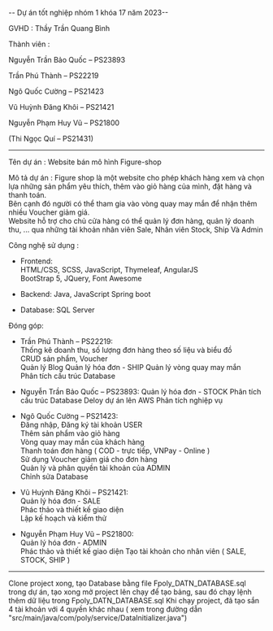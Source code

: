 -- Dự án tốt nghiệp nhóm 1 khóa 17 năm 2023--

GVHD : Thầy Trần Quang Bình

Thành viên :

Nguyễn Trần Bảo Quốc – PS23893

Trần Phú Thành – PS22219

Ngô Quốc Cường – PS21423

Vũ Huỳnh Đăng Khôi – PS21421

Nguyễn Phạm Huy Vũ – PS21800

(Thi Ngọc Quí – PS21431)

----------------------------------------------------------------

Tên dự án : Website bán mô hình Figure-shop

Mô tả dự án : Figure shop là một website cho phép khách hàng xem và chọn lựa những sản phẩm yêu thích, thêm vào giỏ hàng của mình, đặt hàng và thanh toán.  
Bên cạnh đó người có thể tham gia vào vòng quay may mắn để nhận thêm nhiều Voucher giảm giá.  
  Website hỗ trợ cho chủ cửa hàng có thể quản lý đơn hàng, quản lý doanh thu, ... qua những tài khoản nhân viên Sale, Nhân viên Stock, Ship Và Admin

Công nghệ sử dụng :  
- Frontend:  
 HTML/CSS, SCSS, JavaScript, Thymeleaf, AngularJS  
 BootStrap 5, JQuery, Font Awesome

- Backend:
 Java, JavaScript
 Spring boot

- Database:
 SQL Server
  
Đóng góp:  
  
- Trần Phú Thành – PS22219:  
 Thống kê doanh thu, số lượng đơn hàng theo số liệu và biểu đồ  
 CRUD sản phẩm, Voucher  
 Quản lý Blog
 Quản lý hóa đơn - SHIP
 Quản lý vòng quay may mắn  
 Phân tích cấu trúc Database  
  
- Nguyễn Trần Bảo Quốc – PS23893:
 Quản lý hóa đơn - STOCK
 Phân tích cấu trúc Database
 Deloy dự án lên AWS
 Phân tích nghiệp vụ

- Ngô Quốc Cường – PS21423:  
 Đăng nhập, Đăng ký tài khoản USER  
 Thêm sản phẩm vào giỏ hàng  
 Vòng quay may mắn của khách hàng  
 Thanh toán đơn hàng ( COD - trực tiếp, VNPay - Online )  
 Sử dụng Voucher giảm giá cho đơn hàng  
 Quản lý và phân quyền tài khoản của ADMIN  
 Chỉnh sửa Database  

- Vũ Huỳnh Đăng Khôi – PS21421:  
 Quản lý hóa đơn - SALE  
 Phác thảo và thiết kế giao diện  
 Lập kế hoạch và kiểm thử  

- Nguyễn Phạm Huy Vũ – PS21800:  
 Quản lý hóa đơn - ADMIN  
 Phác thảo và thiết kế giao diện
 Tạo tài khoản cho nhân viên ( SALE, STOCK, SHIP )

----------------------------------------------------------------

Clone project xong, tạo Database bằng file Fpoly_DATN_DATABASE.sql trong dự án, tạo xong mở project lên chạy để tạo bảng, sau đó chạy lệnh thêm dữ liệu trong Fpoly_DATN_DATABASE.sql
Khi chạy project, đã tạo sắn 4 tài khoản với 4 quyền khác nhau ( xem trong đường dẫn "src/main/java/com/poly/service/DataInitializer.java")
